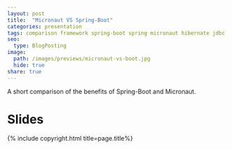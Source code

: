 ```yaml
---
layout: post
title:  "Micronaut VS Spring-Boot"
categories: presentation
tags: comparison framework spring-boot spring micronaut hibernate jdbc sql
seo:
  type: BlogPosting
image: 
  path: /images/previews/micronaut-vs-boot.jpg
  hide: true
share: true
---
```


A short comparison of the benefits of Spring-Boot and Micronaut.

# Slides
<script async class="speakerdeck-embed" data-id="4c067ea297144ab19aab738cb75534cc" data-ratio="1.77777777777778" src="//speakerdeck.com/assets/embed.js"></script>


{% include copyright.html title=page.title%}
